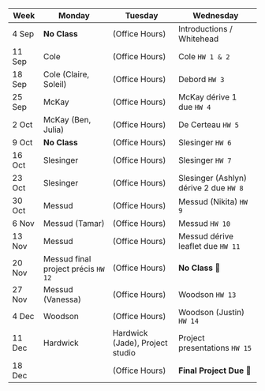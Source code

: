 | Week | Monday | Tuesday | Wednesday |
-------| ------ | --------- | -------- |
4 Sep | **No Class** | (Office Hours) | Introductions / Whitehead |
11 Sep | Cole | (Office Hours) | Cole `HW 1 & 2`|
18 Sep | Cole (Claire, Soleil) | (Office Hours) | Debord `HW 3`|
25 Sep | McKay | (Office Hours) | McKay dérive 1 due `HW 4`| 
2 Oct | McKay (Ben, Julia) | (Office Hours) | De Certeau `HW 5`|
9 Oct | **No Class** | (Office Hours) | Slesinger `HW 6`|
16 Oct | Slesinger | (Office Hours) | Slesinger `HW 7`|
23 Oct | Slesinger | (Office Hours) | Slesinger (Ashlyn) dérive 2 due `HW 8`|
30 Oct | Messud | (Office Hours) | Messud (Nikita) `HW 9`|
6 Nov | Messud (Tamar) | (Office Hours) | Messud `HW 10`|
13 Nov | Messud | (Office Hours) | Messud dérive leaflet due `HW 11`|
20 Nov | Messud final project précis `HW 12`| (Office Hours) | **No Class** 🦃|
27 Nov | Messud (Vanessa) | (Office Hours) | Woodson `HW 13` |
4 Dec | Woodson | (Office Hours) | Woodson (Justin) `HW 14`|
11 Dec |Hardwick  | Hardwick (Jade), Project studio | Project presentations `HW 15`|
18 Dec | | (Office Hours) | **Final Project Due**  🎉|


